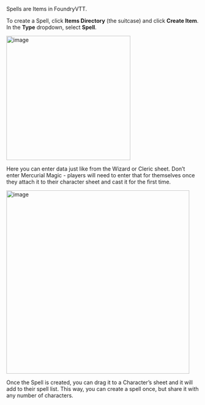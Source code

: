Spells are Items in FoundryVTT.

To create a Spell, click **Items Directory** (the suitcase) and click **Create Item**. In the **Type** dropdown, select **Spell**.

<img width="324" alt="image" src="https://github.com/user-attachments/assets/584d7584-657d-4aee-9724-bea296ddbed2">

Here you can enter data just like from the Wizard or Cleric sheet. Don’t enter Mercurial Magic - players will need to enter that for themselves once they attach it to their character sheet and cast it for the first time.

<img width="478" alt="image" src="https://github.com/user-attachments/assets/a42170f4-16b9-4395-b135-124d313b3adf">

Once the Spell is created, you can drag it to a Character’s sheet and it will add to their spell list. This way, you can create a spell once, but share it with any number of characters.


